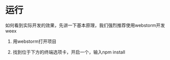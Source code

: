 # 运行

如何看到实际开发的效果，先讲一下基本原理，我们强烈推荐使用webstorm开发weex

1. 用webstorm打开项目

2. 找到位于下方的终端选项卡，开启一个，输入npm install 



